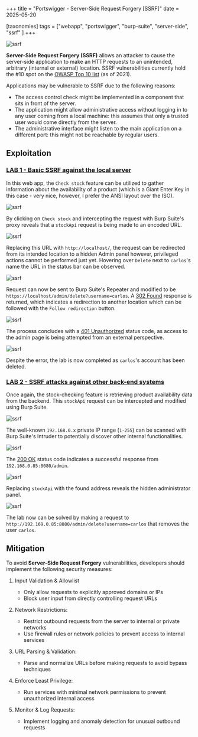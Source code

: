 +++
title = "Portswigger - Server-Side Request Forgery [SSRF]"
date = 2025-05-20

[taxonomies]
tags = ["webapp", "portswigger", "burp-suite", "server-side", "ssrf" ]
+++

![ssrf](/pictures/articles/portswigger/server-side-request-forgery/server-side-request-forgery.svg)

**Server-Side Request Forgery (SSRF)** allows an attacker to cause the
server-side application to make an HTTP requests to an unintended, arbitrary
(internal or external) location. SSRF vulnerabilities currently hold the #10
spot on the [OWASP Top 10 list](https://owasp.org/www-project-top-ten/)
(as of 2021).

<!-- more -->

Applications may be vulnerable to SSRF due to the following reasons:
- The access control check might be implemented in a component that sits in
  front of the server.
- The application might allow administrative access without logging in to any
  user coming from a local machine: this assumes that only a trusted user would
  come directly from the server.
- The administrative interface might listen to the main application on a
  different port: this might not be reachable by regular users.

## Exploitation

<!-- LAB 1 {{{-->
### [LAB 1 - Basic SSRF against the local server](https://portswigger.net/web-security/learning-paths/server-side-vulnerabilities-apprentice/ssrf-apprentice/ssrf/lab-basic-ssrf-against-localhost)

In this web app, the `Check stock` feature can be utilized to gather information
about the availability of a product (which is a Giant Enter Key in this case -
very nice, however, I prefer the ANSI layout over the ISO).

![ssrf](/pictures/articles/portswigger/server-side-request-forgery/lab-1-1.png)

By clicking on `Check stock` and intercepting the request with Burp Suite's
proxy reveals that a `stockApi` request is being made to an encoded URL.

![ssrf](/pictures/articles/portswigger/server-side-request-forgery/lab-1-2.png)

Replacing this URL with `http://localhost/`, the request can be redirected
from its intended location to a hidden Admin panel however,
privileged actions cannot be performed just yet. Hovering over
`Delete` next to `carlos`'s name the URL in the status bar can be observed.

![ssrf](/pictures/articles/portswigger/server-side-request-forgery/lab-1-3.png)

Request can now be sent to Burp Suite's Repeater and modified to be
`https://localhost/admin/delete?username=carlos`. A [302 Found](https://developer.mozilla.org/en-US/docs/Web/HTTP/Status/302)
response is returned, which indicates a redirection to another location which
can be followed with the `Follow redirection` button.

![ssrf](/pictures/articles/portswigger/server-side-request-forgery/lab-1-4.png)

The process concludes with a [401 Unauthorized](https://developer.mozilla.org/en-US/docs/Web/HTTP/Status/401)
status code, as access to the admin page is being attempted from an external
perspective.

![ssrf](/pictures/articles/portswigger/server-side-request-forgery/lab-1-5.png)

Despite the error, the lab is now completed as `carlos`'s account has been
deleted.
<!-- }}} -->

<!-- LAB 2 {{{-->
### [LAB 2 - SSRF attacks against other back-end systems](https://portswigger.net/web-security/learning-paths/server-side-vulnerabilities-apprentice/ssrf-apprentice/ssrf/ssrf-attacks-against-other-back-end-systems)

Once again, the stock-checking feature is retrieving product availability data
from the backend. This `stockApi` request can be intercepted and modified
using Burp Suite.

![ssrf](/pictures/articles/portswigger/server-side-request-forgery/lab-2-1.png)

The well-known `192.168.0.x` private IP range (`1-255`) can be scanned with
Burp Suite's Intruder to potentially discover other internal functionalities.

![ssrf](/pictures/articles/portswigger/server-side-request-forgery/lab-2-2.png)

The [200 OK](https://developer.mozilla.org/en-US/docs/Web/HTTP/Status/200)
status code indicates a successful response from `192.168.0.85:8080/admin`.

![ssrf](/pictures/articles/portswigger/server-side-request-forgery/lab-2-3.png)

Replacing `stockApi` with the found address reveals the hidden administrator
panel.

![ssrf](/pictures/articles/portswigger/server-side-request-forgery/lab-2-4.png)

The lab now can be solved by making a request to
`http://192.169.0.85:8080/admin/delete?username=carlos` that removes the user
`carlos`.

<!-- }}} -->

## Mitigation

To avoid **Server-Side Request Forgery** vulnerabilities,
developers should implement the following security measures:

1. Input Validation & Allowlist
    - Only allow requests to explicitly approved domains or IPs
    - Block user input from directly controlling request URLs

2. Network Restrictions:
    - Restrict outbound requests from the server to internal or private networks
    - Use firewall rules or network policies to prevent access
      to internal services

3. URL Parsing & Validation:
    - Parse and normalize URLs before making requests
      to avoid bypass techniques

4. Enforce Least Privilege:
    - Run services with minimal network permissions
      to prevent unauthorized internal access

5. Monitor & Log Requests:
    - Implement logging and anomaly detection for unusual outbound requests

